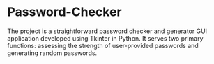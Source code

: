 # Password-Checker
The project is a straightforward password checker and generator GUI application developed using Tkinter in Python. It serves two primary functions: assessing the strength of user-provided passwords and generating random passwords.
